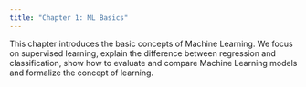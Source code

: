 ```yaml
---
title: "Chapter 1: ML Basics"
---
```

This chapter introduces the basic concepts of Machine Learning. We focus on supervised learning, explain the difference between regression and classification, show how to evaluate and compare Machine Learning models and formalize the concept of learning.
